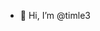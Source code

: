 - 👋 Hi, I’m @timle3

<!---
timle3/timle3 is a ✨ special ✨ repository because its `README.md` (this file) appears on your GitHub profile.
You can click the Preview link to take a look at your changes.
--->
